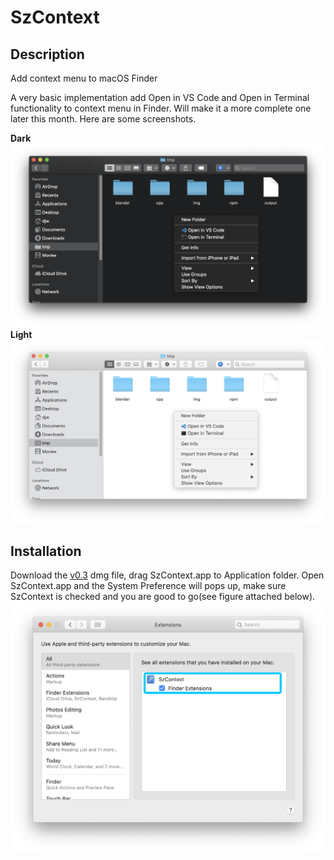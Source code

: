 # SzContext
## Description
Add context menu to macOS Finder 

A very basic implementation add Open in VS Code and Open in Terminal functionality to context menu in Finder. Will make it a more complete one later this month. 
Here are some screenshots. 

**Dark**
![SzContextDropdown](images/SzContextDark.png)
**Light**
![SzContextDropdown](images/SzContextLight.png)

## Installation
Download the [v0.3](https://github.com/RoadToDream/SzContext/releases/download/0.3/SzContext.dmg) dmg file, drag SzContext.app to Application folder. Open SzContext.app and the System Preference will pops up, make sure SzContext is checked and you are good to go(see figure attached below).
![SzContextSystemPreference](images/SzContextStandalonePreference.png)


